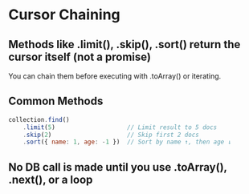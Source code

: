 # Cursor Chaining

## Methods like .limit(), .skip(), .sort() return the cursor itself (not a promise)
You can chain them before executing with .toArray() or iterating.

## Common Methods
```javascript
collection.find()
    .limit(5)                    // Limit result to 5 docs
    .skip(2)                     // Skip first 2 docs
    .sort({ name: 1, age: -1 })  // Sort by name ↑, then age ↓
```

## No DB call is made until you use .toArray(), .next(), or a loop